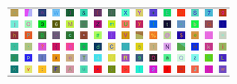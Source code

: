 <table>
<tr>
<td><img src="5E.gif"></td>
<td><img src="gr3.gif"></td>
<td><img src="6E.gif"></td>
<td><img src="57.gif"></td>
<td><img src="29.gif"></td>
<td><img src="26.gif"></td>
<td><img src="28.gif"></td>
<td><img src="49.gif"></td>
<td><img src="58.gif"></td>
<td><img src="59.gif"></td>
<td><img src="2B.gif"></td>
<td><img src="45.gif"></td>
<td><img src="2E.gif"></td>
<td><img src="53.gif"></td>
<td><img src="37.gif"></td>
<td><img src="67.gif"></td>
</tr>
<tr>
<td><img src="6A.gif"></td>
<td><img src="4F.gif"></td>
<td><img src="33.gif"></td>
<td><img src="36.gif"></td>
<td><img src="4D.gif"></td>
<td><img src="5F.gif"></td>
<td><img src="5A.gif"></td>
<td><img src="6D.gif"></td>
<td><img src="55.gif"></td>
<td><img src="79.gif"></td>
<td><img src="21.gif"></td>
<td><img src="74.gif"></td>
<td><img src="2C.gif"></td>
<td><img src="62.gif"></td>
<td><img src="47.gif"></td>
<td><img src="38.gif"></td>
</tr>
<tr>
<td><img src="68.gif"></td>
<td><img src="50.gif"></td>
<td><img src="42.gif"></td>
<td><img src="2D.gif"></td>
<td><img src="63.gif"></td>
<td><img src="22.gif"></td>
<td><img src="23.gif"></td>
<td><img src="7D.gif"></td>
<td><img src="56.gif"></td>
<td><img src="gr2.gif"></td>
<td><img src="25.gif"></td>
<td><img src="40.gif"></td>
<td><img src="24.gif"></td>
<td><img src="65.gif"></td>
<td><img src="6C.gif"></td>
<td><img src="3D.gif"></td>
</tr>
<tr>
<td><img src="27.gif"></td>
<td><img src="60.gif"></td>
<td><img src="3F.gif"></td>
<td><img src="7B.gif"></td>
<td><img src="30.gif"></td>
<td><img src="73.gif"></td>
<td><img src="64.gif"></td>
<td><img src="43.gif"></td>
<td><img src="3C.gif"></td>
<td><img src="35.gif"></td>
<td><img src="31.gif"></td>
<td><img src="4E.gif"></td>
<td><img src="gr1.gif"></td>
<td><img src="48.gif"></td>
<td><img src="6B.gif"></td>
<td><img src="69.gif"></td>
</tr>
<tr>
<td><img src="72.gif"></td>
<td><img src="70.gif"></td>
<td><img src="7C.gif"></td>
<td><img src="78.gif"></td>
<td><img src="6F.gif"></td>
<td><img src="54.gif"></td>
<td><img src="34.gif"></td>
<td><img src="2F.gif"></td>
<td><img src="52.gif"></td>
<td><img src="39.gif"></td>
<td><img src="44.gif"></td>
<td><img src="61.gif"></td>
<td><img src="51.gif"></td>
<td><img src="7A.gif"></td>
<td><img src="71.gif"></td>
<td><img src="4C.gif"></td>
</tr>
<tr>
<td><img src="4B.gif"></td>
<td><img src="76.gif"></td>
<td><img src="3A.gif"></td>
<td><img src="46.gif"></td>
<td><img src="41.gif"></td>
<td><img src="75.gif"></td>
<td><img src="2A.gif"></td>
<td><img src="3B.gif"></td>
<td><img src="3E.gif"></td>
<td><img src="5B.gif"></td>
<td><img src="32.gif"></td>
<td><img src="66.gif"></td>
<td><img src="7E.gif"></td>
<td><img src="4A.gif"></td>
<td><img src="5D.gif"></td>
<td><img src="77.gif"></td>
</tr>
</table>
